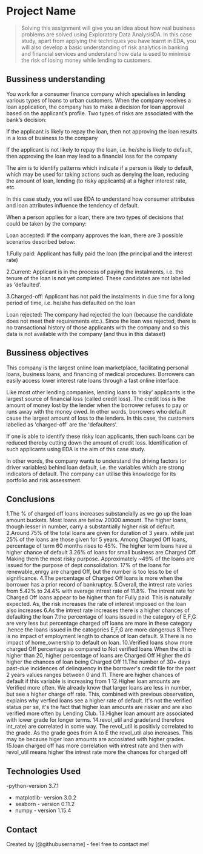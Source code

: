 # Project Name
> Solving this assignment will give you an idea about how real business problems are solved using Exploratory Data AnalysisDA. In this case study, apart from applying the techniques you have learnt in EDA, you will also develop a basic understanding of risk analytics in banking and financial services and understand how data is used to minimise the risk of losing money while lending to customers.
## Bussiness understanding
You work for a consumer finance company which specialises in lending various types of loans to urban customers. When the company receives a loan application, the company has to make a decision for loan approval based on the applicant’s profile. Two types of risks are associated with the bank’s decision:

If the applicant is likely to repay the loan, then not approving the loan results in a loss of business to the company

If the applicant is not likely to repay the loan, i.e. he/she is likely to default, then approving the loan may lead to a financial loss for the company

The aim is to identify patterns which indicate if a person is likely to default, which may be used for taking actions such as denying the loan, reducing the amount of loan, lending (to risky applicants) at a higher interest rate, etc.

In this case study, you will use EDA to understand how consumer attributes and loan attributes influence the tendency of default.

When a person applies for a loan, there are two types of decisions that could be taken by the company:

Loan accepted: If the company approves the loan, there are 3 possible scenarios described below:

1.Fully paid: Applicant has fully paid the loan (the principal and the interest rate)

2.Current: Applicant is in the process of paying the instalments, i.e. the tenure of the loan is not yet completed. These candidates are not labelled as 'defaulted'.

3.Charged-off: Applicant has not paid the instalments in due time for a long period of time, i.e. he/she has defaulted on the loan

Loan rejected: The company had rejected the loan (because the candidate does not meet their requirements etc.). Since the loan was rejected, there is no transactional history of those applicants with the company and so this data is not available with the company (and thus in this dataset)
## Bussiness objectives
This company is the largest online loan marketplace, facilitating personal loans, business loans, and financing of medical procedures. Borrowers can easily access lower interest rate loans through a fast online interface.

Like most other lending companies, lending loans to ‘risky’ applicants is the largest source of financial loss (called credit loss). The credit loss is the amount of money lost by the lender when the borrower refuses to pay or runs away with the money owed. In other words, borrowers who default cause the largest amount of loss to the lenders. In this case, the customers labelled as 'charged-off' are the 'defaulters'.

If one is able to identify these risky loan applicants, then such loans can be reduced thereby cutting down the amount of credit loss. Identification of such applicants using EDA is the aim of this case study.

In other words, the company wants to understand the driving factors (or driver variables) behind loan default, i.e. the variables which are strong indicators of default. The company can utilise this knowledge for its portfolio and risk assessment.

## Conclusions
1.The % of charged off loans increases substancially as we go up the loan amount buckets. Most loans are below 20000 amount. The higher loans, though lesser in number, carry a substantially higher risk of default.
2.Around 75% of the total loans are given for duration of 3 years. while just 25% of the loans are those given for 5 years. Among Charged Off loans, percentage of term 60 months rises to 45%. The higher term loans have a higher chance of default
3.26% of loans for small business are Charged Off. Making them the most risky purpose. Approximately ~49% of the loans are issued for the purpose of dept consolidation. 17% of the loans for renewable_enrgy are charged Off, but the number is too less to be of significance.
4.The percentage of Charged Off loans is more when the borrower has a prior record of bankruptcy.
5.Overall, the intrest rate varies from 5.42% to 24.4% with average intrest rate of 11.8%. The intrest rate for Charged Off loans appear to be higher than for Fully paid. This is naturally expected. As, the risk increases the rate of interest imposed on the loan also increases
6.As the intrest rate increases there is a higher chances of defaulting the loan
7.the percentage of loans issued in the category of E,F,G are very less but percentage charged off loans are more in these category .hence the loans issued in the catogories E,F,G are more dangerous
8.There is no impact of employment length to chance of loan default.
9.There is no impact of home_ownership to default on loan.
10.Verified loans show more charged Off percentage as compared to Not verified loans
When the dti is higher than 20, higher percentage of loans are Charged Off Higher the dti higher the chances of loan being Charged Off
11.The number of 30+ days past-due incidences of delinquency in the borrower's credit file for the past 2 years values ranges between 0 and 11. There are higher chances of default if this variable is increasing from 1
12.Higher loan amounts are Verified more often. We already know that larger loans are less in number, but see a higher charge off rate. This, combined with previous observation, explains why verfied loans see a higher rate of default. It's not the verified status per se, it's the fact that higher loan amounts are riskier and are also verified more often by Lending Club.
13.Higher loan amount are associated with lower grade for longer terms.
14.revol_util and grade(and therefore int_rate) are correlated in some way. The revol_util is positivly correlated to the grade. As the grade goes from A to E the revol_util also increases. This may be because higer loan amounts are accosiated with higher grades.
15.loan charged off has more correlation with intrest rate and then with revol_util means higher the intrest rate more the chances for charged off

## Technologies Used
-python-version 3.7.1
- matplotlib- version 3.0.2
- seaborn - version 0.11.2
- numpy - version 1.15.4

<!-- As the libraries versions keep on changing, it is recommended to mention the version of library used in this project -->


## Contact
Created by [@githubusername] - feel free to contact me!


